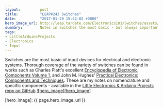 ```yaml
---
layout:         post
title:          "LEAP#243 Switches"
date:           "2017-01-29 15:42:02 +0800"
hero_image_url: http://leap.tardate.com/Electronics101/Switches/assets/Switches_build.jpg
summary:        Notes in switches the most basic - but always important - input devices for electrical and electronic systems
tags:
- LittleArduinoProjects
- Electronics
- Input
---
```


Switches are the most basic of input devices for electrical and electronic systems.
Thorough coverage of the variety of switches can be found in works such as
Charles Platt's excellent [Encyclopedia of Electronic Components Volume 1](https://www.goodreads.com/book/show/17017467-encyclopedia-of-electronic-components-volume-1),
and John M. Hughes' [Practical Electronics: Components and Techniques](https://www.goodreads.com/book/show/21483234-practical-electronics).
These are my notes on nomenclature and specific components - available in the [Little Electronics & Arduino Projects repo on GitHub][project]
[![hero_image][hero_image]][project]

[leap]: http://leap.tardate.com
[project]: https://github.com/tardate/LittleArduinoProjects/tree/master/Electronics101/Switches
[hero_image]: {{ page.hero_image_url }}
